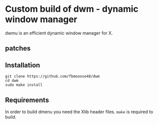 # Custom build of dwm - dynamic window manager

dwmu is an efficient dynamic window manager for X.

## patches



## Installation

```
git clone https://github.com/fbmooose48/dwm
cd dwm
sudo make install
```
## Requirements

In order to build dmenu you need the Xlib header files.
`make` is required to build.
